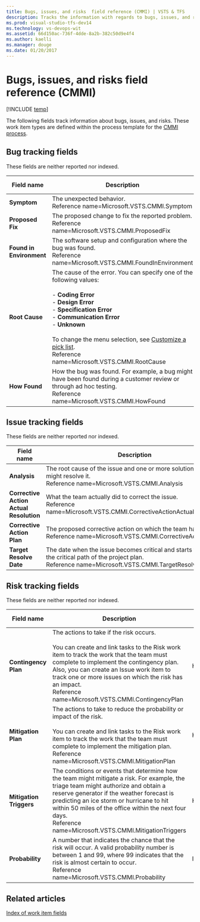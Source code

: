 ```yaml
---
title: Bugs, issues, and risks  field reference (CMMI) | VSTS & TFS
description: Tracks the information with regards to bugs, issues, and risks - Team Foundation Server (TFS)
ms.prod: visual-studio-tfs-dev14
ms.technology: vs-devops-wit
ms.assetid: 66d150ac-736f-4dde-8a2b-382c50d9e4f4
ms.author: kaelli
ms.manager: douge
ms.date: 01/20/2017
---
```


# Bugs, issues, and risks  field reference (CMMI)

[!INCLUDE [temp](../../../_shared/dev15-version-header.md)]

The following fields track information about bugs, issues, and risks. These work item types are defined within the process template for the [CMMI process](../cmmi-process.md).  
  
##  <a name="bugs"></a> Bug tracking fields  
 These fields are neither reported nor indexed.  
  
|**Field name**|**Description**|**Data type**|  
|--------------------|---------------------|-------------------|  
|**Symptom**|The unexpected behavior.<br/>Reference name=Microsoft.VSTS.CMMI.Symptom|HTML|  
|**Proposed Fix**|The proposed change to fix the reported problem.<br/>Reference name=Microsoft.VSTS.CMMI.ProposedFix|HTML|  
|**Found in Environment**|The software setup and configuration where the bug was found.<br/>Reference name=Microsoft.VSTS.CMMI.FoundInEnvironment|String|  
|**Root Cause**|The cause of the error. You can specify one of the following values:<br /><br /> -   **Coding Error**<br />-   **Design Error**<br />-   **Specification Error**<br />-   **Communication Error**<br />-   **Unknown**<br /><br /> To change the menu selection, see [Customize a pick list](../../../customize/add-modify-field.md).<br/>Reference name=Microsoft.VSTS.CMMI.RootCause|String|  
|**How Found**|How the bug was found. For example, a bug might have been found during a customer review or through ad hoc testing.<br/>Reference name=Microsoft.VSTS.CMMI.HowFound|String|  
  
##  <a name="issues"></a> Issue tracking fields  
 These fields are neither reported nor indexed.  
  
|**Field name**|**Description**|**Data type**| 
|--------------------|---------------------|-------------------------|  
|**Analysis**|The root cause of the issue and one or more solutions that might resolve it.<br/>Reference name=Microsoft.VSTS.CMMI.Analysis|HTML|  
|**Corrective Action Actual Resolution**|What the team actually did to correct the issue.<br/>Reference name=Microsoft.VSTS.CMMI.CorrectiveActionActualResolution|HTML|  
|**Corrective Action Plan**|The proposed corrective action on which the team has agreed.<br/>Reference name=Microsoft.VSTS.CMMI.CorrectiveActionPlan|HTML|
|**Target Resolve Date**|The date when the issue becomes critical and starts to affect the critical path of the project plan.<br/>Reference name=Microsoft.VSTS.CMMI.TargetResolveDate|DateTime|  
  
##  <a name="risks"></a> Risk tracking fields  
 These fields are neither reported nor indexed.  
  
|**Field name**|**Description**|**Data type**|  
|--------------------|---------------------|-------------------|  
|**Contingency Plan**|The actions to take if the risk occurs.<br /><br /> You can create and link tasks to the Risk work item to track the work that the team must complete to implement the contingency plan. Also, you can create an Issue work item to track one or more issues on which the risk has an impact.<br/>Reference name=Microsoft.VSTS.CMMI.ContingencyPlan|HTML|  
|**Mitigation Plan**|The actions to take to reduce the probability or impact of the risk.<br /><br /> You can create and link tasks to the Risk work item to track the work that the team must complete to implement the mitigation plan.<br/>Reference name=Microsoft.VSTS.CMMI.MitigationPlan|HTML|  
|**Mitigation Triggers**|The conditions or events that determine how the team might mitigate a risk. For example, the triage team might authorize and obtain a reserve generator if the weather forecast is predicting an ice storm or hurricane to hit within 50 miles of the office within the next four days.<br/>Reference name=Microsoft.VSTS.CMMI.MitigationTriggers|HTML|  
|**Probability**|A number that indicates the chance that the risk will occur. A valid probability number is between 1 and 99, where 99 indicates that the risk is almost certain to occur.<br/>Reference name=Microsoft.VSTS.CMMI.Probability|Integer|  
  
## Related articles
 [Index of work item fields](../work-item-field.md)